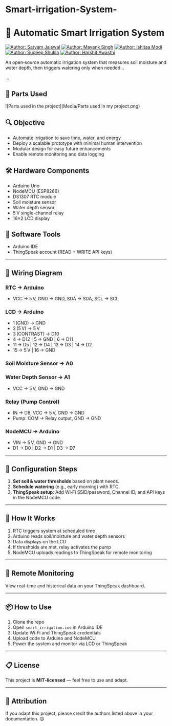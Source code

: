 
# Smart-irrigation-System-
# 🌿 Automatic Smart Irrigation System

[![Author: Satyam Jaiswal](https://img.shields.io/badge/Author-Satyam%20Jaiswal-blue?style=flat-square)](https://example.com)
[![Author: Mayank Singh](https://img.shields.io/badge/Author-Mayank%20Singh-green?style=flat-square)](https://example.com)
[![Author: Ishitaa Modi](https://img.shields.io/badge/Author-Ishitaa%20Modi-red?style=flat-square)](https://example.com)
[![Author: Sudeep Shukla](https://img.shields.io/badge/Author-Sudeep%20Shukla-orange?style=flat-square)](https://example.com)
[![Author: Harshit Awasthi](https://img.shields.io/badge/Author-Harshit%20Awasthi-yellow?style=flat-square)](https://example.com)

An open‑source automatic irrigation system that measures soil moisture and water depth, then triggers watering only when needed...

...
## 📸 Parts Used

![Parts used in the project](Media/Parts used in my project.png)


## 🔍 Objective
- Automate irrigation to save time, water, and energy  
- Deploy a scalable prototype with minimal human intervention  
- Modular design for easy future enhancements  
- Enable remote monitoring and data logging  

## 🛠️ Hardware Components
- Arduino Uno  
- NodeMCU (ESP8266)  
- DS1307 RTC module  
- Soil moisture sensor  
- Water depth sensor  
- 5 V single-channel relay  
- 16×2 LCD display  

## 💾 Software Tools
- Arduino IDE  
- ThingSpeak account (READ + WRITE API keys)

---

## 📌 Wiring Diagram

### RTC → Arduino
- VCC → 5 V, GND → GND, SDA → SDA, SCL → SCL  

### LCD → Arduino
- 1 (GND) → GND  
- 2 (5 V) → 5 V  
- 3 (CONTRAST) → D10  
- 4 → D12 | 5 → GND | 6 → D11  
- 11 → D5 | 12 → D4 | 13 → D3 | 14 → D2  
- 15 → 5 V | 16 → GND  

### Soil Moisture Sensor → A0  
### Water Depth Sensor → A1  
- VCC → 5 V, GND → GND  

### Relay (Pump Control)
- IN → D8, VCC → 5 V, GND → GND  
- Pump: COM → Relay output, GND → GND  

### NodeMCU → Arduino
- VIN → 5 V, GND → GND  
- D1 → D0 | D2 → D1 | D3 → D7  

---

## 🧩 Configuration Steps

1. **Set soil & water thresholds** based on plant needs.  
2. **Schedule watering** (e.g., early morning) with RTC.  
3. **ThingSpeak setup**: Add Wi‑Fi SSID/password, Channel ID, and API keys in the NodeMCU code.

---

## 🚀 How It Works
1. RTC triggers system at scheduled time  
2. Arduino reads soil/moisture and water depth sensors  
3. Data displays on the LCD  
4. If thresholds are met, relay activates the pump  
5. NodeMCU uploads readings to ThingSpeak for remote monitoring  

---

## 📡 Remote Monitoring
View real-time and historical data on your ThingSpeak dashboard.

---

## 📦 How to Use

1. Clone the repo  
2. Open `smart_irrigation.ino` in Arduino IDE  
3. Update Wi‑Fi and ThingSpeak credentials  
4. Upload code to Arduino and NodeMCU  
5. Power the system and monitor via LCD or ThingSpeak  

---

## 📋 License
This project is **MIT‑licensed** — feel free to use and adapt.

---

## 🙏 Attribution
If you adapt this project, please credit the authors listed above in your documentation. 😊
